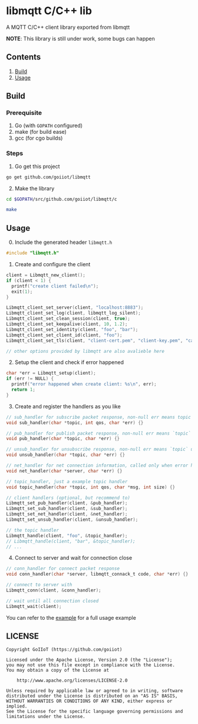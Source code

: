 # libmqtt C/C++ lib

A MQTT C/C++ client library exported from libmqtt

__NOTE__: This library is still under work, some bugs can happen

## Contents

1. [Build](#build)
1. [Usage](#usage)

## Build

### Prerequisite

1. Go (with `GOPATH` configured)
1. make (for build ease)
1. gcc (for cgo builds)

### Steps

1. Go get this project

```bash
go get github.com/goiiot/libmqtt
```

2. Make the library

```bash
cd $GOPATH/src/github.com/goiiot/libmqtt/c

make
```

## Usage

0. Include the generated header `libmqtt.h`

```c
#include "libmqtt.h"
```

1. Create and configure the client

```c
client = Libmqtt_new_client();
if (client < 1) {
  printf("create client failed\n");
  exit(1);
}

Libmqtt_client_set_server(client, "localhost:8883");
Libmqtt_client_set_log(client, libmqtt_log_silent);
Libmqtt_client_set_clean_session(client, true);
Libmqtt_client_set_keepalive(client, 10, 1.2);
Libmqtt_client_set_identity(client, "foo", "bar");
Libmqtt_client_set_client_id(client, "foo");
Libmqtt_client_set_tls(client, "client-cert.pem", "client-key.pem", "ca-cert.pem", "MacBook-Air.local", true);

// other options provided by libmqtt are also avalieble here
```

2. Setup the client and check if error happened

```c
char *err = Libmqtt_setup(client);
if (err != NULL) {
  printf("error happened when create client: %s\n", err);
  return 1;
}
```

3. Create and register the handlers as you like

```c
// sub_handler for subscribe packet response, non-null err means topic sub failed
void sub_handler(char *topic, int qos, char *err) {}

// pub_handler for publish packet response, non-null err means `topic` publish failed
void pub_handler(char *topic, char *err) {}

// unsub_handler for unsubscribe response, non-null err means `topic` unsubscribe failed
void unsub_handler(char *topic, char *err) {}

// net_handler for net connection information, called only when error happens
void net_handler(char *server, char *err) {}

// topic_handler, just a example topic handler
void topic_handler(char *topic, int qos, char *msg, int size) {}

// client handlers (optional, but recommend to)
Libmqtt_set_pub_handler(client, &pub_handler);
Libmqtt_set_sub_handler(client, &sub_handler);
Libmqtt_set_net_handler(client, &net_handler);
Libmqtt_set_unsub_handler(client, &unsub_handler);

// the topic handler
Libmqtt_handle(client, "foo", &topic_handler);
// Libmqtt_handle(client, "bar", &topic_handler);
// ...
```

4. Connect to server and wait for connection close

```c
// conn_handler for connect packet response
void conn_handler(char *server, libmqtt_connack_t code, char *err) {}

// connect to server with
Libmqtt_conn(client, &conn_handler);

// wait until all connection closed
Libmqtt_wait(client);
```

You can refer to the [example](./example/) for a full usage example

## LICENSE

```text
Copyright GoIIoT (https://github.com/goiiot)

Licensed under the Apache License, Version 2.0 (the "License");
you may not use this file except in compliance with the License.
You may obtain a copy of the License at

    http://www.apache.org/licenses/LICENSE-2.0

Unless required by applicable law or agreed to in writing, software
distributed under the License is distributed on an "AS IS" BASIS,
WITHOUT WARRANTIES OR CONDITIONS OF ANY KIND, either express or implied.
See the License for the specific language governing permissions and
limitations under the License.
```